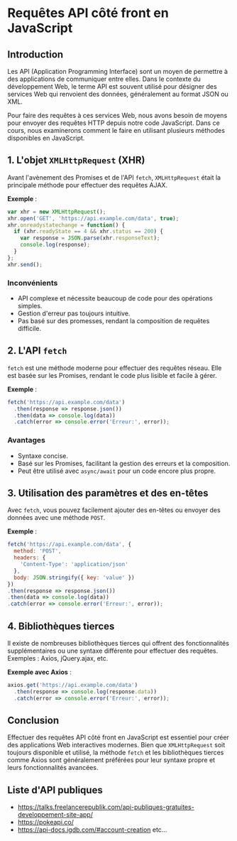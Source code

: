 # Requêtes API côté front en JavaScript

## Introduction

Les API (Application Programming Interface) sont un moyen de permettre à des applications de communiquer entre elles. Dans le contexte du développement Web, le terme API est souvent utilisé pour désigner des services Web qui renvoient des données, généralement au format JSON ou XML.

Pour faire des requêtes à ces services Web, nous avons besoin de moyens pour envoyer des requêtes HTTP depuis notre code JavaScript. Dans ce cours, nous examinerons comment le faire en utilisant plusieurs méthodes disponibles en JavaScript.

## 1. L'objet `XMLHttpRequest` (XHR)

Avant l'avènement des Promises et de l'API `fetch`, `XMLHttpRequest` était la principale méthode pour effectuer des requêtes AJAX.

**Exemple** :

```js
var xhr = new XMLHttpRequest();
xhr.open('GET', 'https://api.example.com/data', true);
xhr.onreadystatechange = function() {
  if (xhr.readyState == 4 && xhr.status == 200) {
    var response = JSON.parse(xhr.responseText);
    console.log(response);
  }
};
xhr.send();
```

### Inconvénients

- API complexe et nécessite beaucoup de code pour des opérations simples.
- Gestion d'erreur pas toujours intuitive.
- Pas basé sur des promesses, rendant la composition de requêtes difficile.

## 2. L'API `fetch`

`fetch` est une méthode moderne pour effectuer des requêtes réseau. Elle est basée sur les Promises, rendant le code plus lisible et facile à gérer.

**Exemple** :

```js
fetch('https://api.example.com/data')
  .then(response => response.json())
  .then(data => console.log(data))
  .catch(error => console.error('Erreur:', error));
```

### Avantages

- Syntaxe concise.
- Basé sur les Promises, facilitant la gestion des erreurs et la composition.
- Peut être utilisé avec `async/await` pour un code encore plus propre.

## 3. Utilisation des paramètres et des en-têtes

Avec `fetch`, vous pouvez facilement ajouter des en-têtes ou envoyer des données avec une méthode `POST`.

**Exemple** :

```js
fetch('https://api.example.com/data', {
  method: 'POST',
  headers: {
    'Content-Type': 'application/json'
  },
  body: JSON.stringify({ key: 'value' })
})
.then(response => response.json())
.then(data => console.log(data))
.catch(error => console.error('Erreur:', error));
```

## 4. Bibliothèques tierces

Il existe de nombreuses bibliothèques tierces qui offrent des fonctionnalités supplémentaires ou une syntaxe différente pour effectuer des requêtes. Exemples : Axios, jQuery.ajax, etc.

**Exemple avec Axios** :

```js
axios.get('https://api.example.com/data')
  .then(response => console.log(response.data))
  .catch(error => console.error('Erreur:', error));
```

## Conclusion

Effectuer des requêtes API côté front en JavaScript est essentiel pour créer des applications Web interactives modernes. Bien que `XMLHttpRequest` soit toujours disponible et utilisé, la méthode `fetch` et les bibliothèques tierces comme Axios sont généralement préférées pour leur syntaxe propre et leurs fonctionnalités avancées.

## Liste d'API publiques

- https://talks.freelancerepublik.com/api-publiques-gratuites-developpement-site-app/
- https://pokeapi.co/
- https://api-docs.igdb.com/#account-creation
etc...